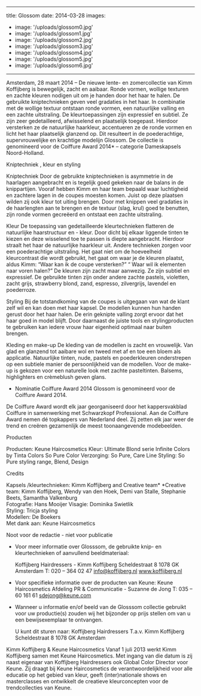 ----
title: Glossom
date: 2014-03-28
images: 
  - image: '/uploads/glossom0.jpg'
  - image: '/uploads/glossom1.jpg'
  - image: '/uploads/glossom2.jpg'
  - image: '/uploads/glossom3.jpg'
  - image: '/uploads/glossom4.jpg'
  - image: '/uploads/glossom5.jpg'
  - image: '/uploads/glossom6.jpg'
----


Amsterdam, 28 maart 2014 – De nieuwe lente- en zomercollectie van Kimm Koffijberg is bewegelijk, zacht en aaibaar. Ronde vormen, wollige texturen en zachte kleuren nodigen uit om je handen door het haar te halen. 
De gebruikte kniptechnieken geven veel gradaties in het haar. In combinatie met de wollige textuur ontstaan ronde vormen, een natuurlijke valling en een zachte uitstraling. De kleurtoepassingen zijn expressief en subtiel. Ze zijn zeer gedetailleerd, afwisselend en plaatselijk toegepast. Hierdoor versterken ze de natuurlijke haarkleur, accentueren ze de ronde vormen en licht het haar plaatselijk glanzend op. 
Dit resulteert in de poederachtige, supervrouwelijke en krachtige modelijn Glossom.
De collectie is genomineerd voor de Coiffure Award 2014* – categorie Dameskapsels Noord-Holland.

Kniptechniek , kleur en styling

Kniptechniek
Door de gebruikte kniptechnieken is asymmetrie in de haarlagen aangebracht en is tegelijk goed gekeken naar de balans in de knippartijen. Vooraf hebben Kimm en haar team bepaald waar luchtigheid en zachtere lagen in de coupes moesten komen. Juist op deze plaatsen wilden zij ook kleur tot uiting brengen.
Door met knippen veel gradaties in de haarlengten aan te brengen en de textuur (slag, krul) goed te benutten, zijn ronde vormen gecreëerd en ontstaat een zachte uitstraling. 

Kleur
De toepassing van gedetailleerde kleurtechnieken flatteren de natuurlijke haarstructuur en - kleur. Door dicht bij elkaar liggende tinten te kiezen en deze wisselend toe te passen is diepte aangebracht. Hierdoor straalt het haar de natuurlijke haarkleur uit. Andere technieken zorgen voor een poederachtige uitstraling.
Het gaat niet om de hoeveelheid kleurcontrast die wordt gebruikt, het gaat om waar je de kleuren plaatst, aldus Kimm: “Waar kan ik de coupe versterken?” “ Waar wil ik elementen naar voren halen?” 
De kleuren zijn zacht maar aanwezig. Ze zijn subtiel en expressief. 
De gebruikte tinten zijn onder andere zachte pastels, violetten, zacht grijs, strawberry blond, zand, espresso, zilvergrijs, lavendel en poederroze.

Styling
Bij de totstandkoming van de coupes is uitgegaan van wat de klant zelf wil en kan doen met haar kapsel. De modellen kunnen hun handen gerust door het haar halen. De erin geknipte valling zorgt ervoor dat het haar goed in model blijft.
Door daarnaast de juiste tools en stylingproducten te gebruiken kan iedere vrouw haar eigenheid optimaal naar buiten brengen.

Kleding en make-up
De kleding van de modellen is zacht en vrouwelijk. Van glad en glanzend tot aaibare wol en tweed met af en toe een bloem als applicatie. Natuurlijke tinten, nude, pastels en poederkleuren onderstrepen op een subtiele manier de persoonlijkheid van de modellen.
Voor de make-up is gekozen voor een naturelle look met zachte pasteltinten. Balsems, highlighters en crèmeblush geven glans.


* Nominatie Coiffure Award 2014
Glossom  is genomineerd voor de Coiffure Award 2014.

De Coiffure Award wordt elk jaar georganiseerd door het kappersvakblad Coiffure in samenwerking met Schwarzkopf Professional. Aan de Coiffure Award nemen dé topkappers van Nederland deel. Zij zetten elk jaar weer de trend en creëren gezamenlijk de meest toonaangevende modebeelden. 

Producten			

Producten:				Keune Haircosmetics
Kleur:					Ultimate Blond serie
					Infinite Colors by Tinta Colors
					So Pure Color
Verzorging:				So Pure, Care Line 
Styling:					So Pure styling range, Blend, Design

Credits

Kapsels /kleurtechnieken:	Kimm Koffijberg and Creative team*
*Creative team: 			Kimm Koffijberg, Wendy van den Hoek,
					Demi van Stalle, Stephanie Beets, 
					Samantha Valkenburg			
Fotografie:				Hans Mooijer
Visagie:				Dominika Swietlik				
Styling:					Tricja styling	
Modellen:				De Boekers		
Met dank aan:				Keune Haircosmetics

Noot voor de redactie - niet voor publicatie

*	Voor meer informatie over Glosssom, de gebruikte knip- en kleurtechnieken of aanvullend beeldmateriaal:
	
	Koffijberg Hairdressers - Kimm Koffijberg 
	Scheldestraat 8
	1078 GK  Amsterdam
	T: 020 – 364 02 47
	info@koffijberg.nl
	www.koffijberg.nl 

*	Voor specifieke informatie over de producten van Keune:
	Keune Haircosmetics
	Afdeling PR & Communicatie - Suzanne de Jong
	T: 035 – 60 161 61
	sdejong@keune.com
*	Wanneer u informatie en/of beeld van de Glosssom collectie gebruikt voor uw productie(s) zouden wij het bijzonder op prijs stellen om van u een bewijsexemplaar te ontvangen. 
	
	U kunt dit sturen naar:
Koffijberg Hairdressers
T.a.v. Kimm Koffijberg
	Scheldestraat 8
	1078 GK  Amsterdam

Kimm Koffijberg & Keune Haircosmetics
Vanaf 1 juli 2013 werkt Kimm Koffijberg samen met Keune Haircosmetics. Met ingang van die datum is zij naast eigenaar van Koffijberg Hairdressers ook Global Color Director voor Keune. Zij draagt bij Keune Haircosmetics de verantwoordelijkheid voor alle educatie op het gebied van kleur, geeft (inter)nationale shows en masterclasses en ontwikkelt de creatieve kleurconcepten voor de trendcollecties van Keune. 